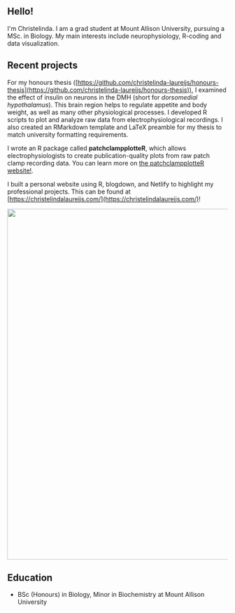 ## Hello!

I'm Christelinda. I am a grad student at Mount Allison University, pursuing a MSc. in Biology. My main interests include neurophysiology, R-coding and data visualization.

## Recent projects

For my honours thesis ([https://github.com/christelinda-laureijs/honours-thesis](https://github.com/christelinda-laureijs/honours-thesis)), I examined the effect of insulin on neurons in the DMH (short for *dorsomedial hypothalamus*). This brain region helps to regulate appetite and body weight, as well as many other physiological processes. I developed R scripts to plot and analyze raw data from electrophysiological recordings. I also created an RMarkdown template and LaTeX preamble for my thesis to match university formatting requirements.

I wrote an R package called **patchclampplotteR**, which allows electrophysiologists to create publication-quality plots from raw patch clamp recording data. You can learn more on [the patchclampplotteR website!](https://christelinda-laureijs.github.io/patchclampplotteR/index.html).

I built a personal website using R, blogdown, and Netlify to highlight my professional projects. This can be found at [https://christelindalaureijs.com/](https://christelindalaureijs.com/)!

<div align="center">
<img src="Laureijs-Cover-Image.png" width = 800px/>
</div>    

## Education
-  BSc (Honours) in Biology, Minor in Biochemistry at Mount Allison University
